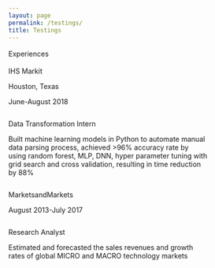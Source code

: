 ```yaml
---
layout: page
permalink: /testings/
title: Testings
---
```


<!DOCTYPE html>
<html>
<head>
<meta name="viewport" content="width=device-width, initial-scale=1">
<style>
* {
  box-sizing: border-box;
}

/* Create two unequal columns that floats next to each other */
.column {
  float: left;
  padding: 10px;
  height: 140px; /* Should be removed. Only for demonstration */
}

.left {
  width: 30%;
}

.right {
  width: 70%;
}

/* Clear floats after the columns */
.row:after {
  content: "";
  display: table;
  clear: both;
}

.exp {
 
  font-size: 25px;
  color: #bd5d38;
  line-height: 0.7;
  font-weight: bold;
}

.exps {
 
  font-size: 25px;
  color: #bd5d38;
  line-height: 0.7;
  
}
.expt {
  
  text-align: center;
  
  font-size: 45px;
  line-height: 1.7
}

.expd {

  font-size: 15px;
  
  line-height: 0.7;
}


</style>
</head>
<body>

<div class="expt">Experiences</div>

<div class="row">
  <div class="column left" style="background-color:#00000;">
    <p class="exp">IHS Markit</p>
    <p class="expd">Houston, Texas</p>
    <p class="expd">June-August 2018</p>
  </div>
  <div class="column right" style="background-color:#00000;">
    <p class="exps">Data Transformation Intern</p>
    <p>Built machine learning models in Python to automate manual data parsing process,
achieved >96% accuracy rate by using random forest, MLP, DNN, hyper parameter
tuning with grid search and cross validation, resulting in time reduction by 88%
</p>
  </div>
  
  <div class="column left" style="background-color:#00000;">
    <p class="exp">MarketsandMarkets</p>
    <p>August 2013-July 2017</p>
  </div>
  
  <div class="column right" style="background-color:#00000;">
    <p class="exps">Research Analyst</p>
    <p>Estimated and forecasted the sales revenues and growth rates of global MICRO and
MACRO technology markets</p>
  </div>
</div>

</body>
</html>
